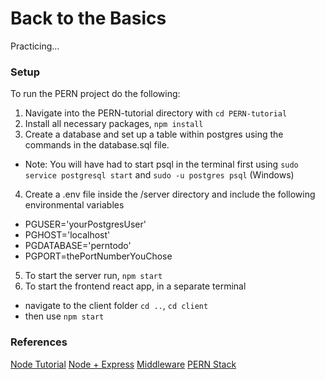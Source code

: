 # Back to the Basics

Practicing...

### Setup

To run the PERN project do the following:

1. Navigate into the PERN-tutorial directory with `cd PERN-tutorial`
2. Install all necessary packages, `npm install`
3. Create a database and set up a table within postgres using the commands in the database.sql file.

- Note: You will have had to start psql in the terminal first using `sudo service postgresql start` and `sudo -u postgres psql` (Windows)

4. Create a .env file inside the /server directory and include the following environmental variables

- PGUSER='yourPostgresUser'
- PGHOST='localhost'
- PGDATABASE='perntodo'
- PGPORT=thePortNumberYouChose

5. To start the server run, `npm start`
6. To start the frontend react app, in a separate terminal

- navigate to the client folder `cd ..`, `cd client`
- then use `npm start`

### References

[Node Tutorial](https://www.youtube.com/watch?v=TlB_eWDSMt4)
[Node + Express](https://www.youtube.com/watch?v=pKd0Rpw7O48)
[Middleware](https://www.youtube.com/watch?v=lY6icfhap2o)
[PERN Stack](https://www.youtube.com/watch?v=ldYcgPKEZC8)

